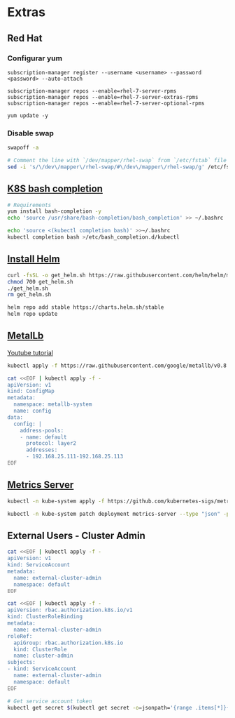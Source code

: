 # Extras

## Red Hat

### Configurar **yum**

```
subscription-manager register --username <username> --password <password> --auto-attach

subscription-manager repos --enable=rhel-7-server-rpms
subscription-manager repos --enable=rhel-7-server-extras-rpms
subscription-manager repos --enable=rhel-7-server-optional-rpms

yum update -y
```

### Disable swap

```bash 
swapoff -a

# Comment the line with `/dev/mapper/rhel-swap` from `/etc/fstab` file
sed -i 's/\/dev\/mapper\/rhel-swap/#\/dev\/mapper\/rhel-swap/g' /etc/fstab
```

## [K8S bash completion](https://kubernetes.io/docs/tasks/tools/install-kubectl/#install-bash-completion)

```bash
# Requirements
yum install bash-completion -y
echo 'source /usr/share/bash-completion/bash_completion' >> ~/.bashrc

echo 'source <(kubectl completion bash)' >>~/.bashrc
kubectl completion bash >/etc/bash_completion.d/kubectl
```

## [Install Helm](https://helm.sh/docs/intro/install/#from-script)

```bash
curl -fsSL -o get_helm.sh https://raw.githubusercontent.com/helm/helm/master/scripts/get-helm-3
chmod 700 get_helm.sh
./get_helm.sh
rm get_helm.sh

helm repo add stable https://charts.helm.sh/stable
helm repo update
```

## [MetalLb](https://metallb.universe.tf/installation/)

[Youtube tutorial](https://www.youtube.com/watch?v=xYiYIjlAgHY)

```bash
kubectl apply -f https://raw.githubusercontent.com/google/metallb/v0.8.3/manifests/metallb.yaml
```

```bash
cat <<EOF | kubectl apply -f -
apiVersion: v1
kind: ConfigMap
metadata:
  namespace: metallb-system
  name: config
data:
  config: |
    address-pools:
    - name: default
      protocol: layer2
      addresses:
      - 192.168.25.111-192.168.25.113
EOF
```

## [Metrics Server](https://github.com/kubernetes-sigs/metrics-server)

```bash
kubectl -n kube-system apply -f https://github.com/kubernetes-sigs/metrics-server/releases/latest/download/components.yaml

kubectl -n kube-system patch deployment metrics-server --type "json" -p '[{"op":"add","path":"/spec/template/spec/containers/0/args/-","value":"--kubelet-insecure-tls"}]'
```

## External Users - Cluster Admin

```bash
cat <<EOF | kubectl apply -f -
apiVersion: v1
kind: ServiceAccount
metadata:
  name: external-cluster-admin
  namespace: default
EOF

cat <<EOF | kubectl apply -f -
apiVersion: rbac.authorization.k8s.io/v1
kind: ClusterRoleBinding
metadata:
  name: external-cluster-admin
roleRef:
  apiGroup: rbac.authorization.k8s.io
  kind: ClusterRole
  name: cluster-admin
subjects:
- kind: ServiceAccount
  name: external-cluster-admin
  namespace: default
EOF

# Get service account token
kubectl get secret $(kubectl get secret -o=jsonpath='{range .items[*]}{.metadata.name}{"\n"}{end}' | grep external-cluster-admin) -o jsonpath={.data.token} | base64 -d
```
